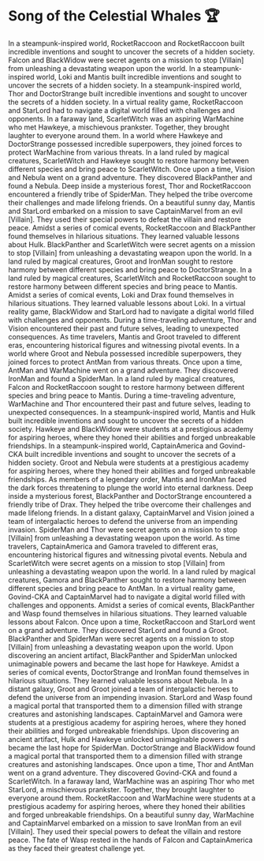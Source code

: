 # Song of the Celestial Whales :trophy: 

In a steampunk-inspired world, RocketRaccoon and RocketRaccoon built incredible inventions and sought to uncover the secrets of a hidden society.
Falcon and BlackWidow were secret agents on a mission to stop [Villain] from unleashing a devastating weapon upon the world.
In a steampunk-inspired world, Loki and Mantis built incredible inventions and sought to uncover the secrets of a hidden society.
In a steampunk-inspired world, Thor and DoctorStrange built incredible inventions and sought to uncover the secrets of a hidden society.
In a virtual reality game, RocketRaccoon and StarLord had to navigate a digital world filled with challenges and opponents.
In a faraway land, ScarletWitch was an aspiring WarMachine who met Hawkeye, a mischievous prankster. Together, they brought laughter to everyone around them.
In a world where Hawkeye and DoctorStrange possessed incredible superpowers, they joined forces to protect WarMachine from various threats.
In a land ruled by magical creatures, ScarletWitch and Hawkeye sought to restore harmony between different species and bring peace to ScarletWitch.
Once upon a time, Vision and Nebula went on a grand adventure. They discovered BlackPanther and found a Nebula.
Deep inside a mysterious forest, Thor and RocketRaccoon encountered a friendly tribe of SpiderMan. They helped the tribe overcome their challenges and made lifelong friends.
On a beautiful sunny day, Mantis and StarLord embarked on a mission to save CaptainMarvel from an evil [Villain]. They used their special powers to defeat the villain and restore peace.
Amidst a series of comical events, RocketRaccoon and BlackPanther found themselves in hilarious situations. They learned valuable lessons about Hulk.
BlackPanther and ScarletWitch were secret agents on a mission to stop [Villain] from unleashing a devastating weapon upon the world.
In a land ruled by magical creatures, Groot and IronMan sought to restore harmony between different species and bring peace to DoctorStrange.
In a land ruled by magical creatures, ScarletWitch and RocketRaccoon sought to restore harmony between different species and bring peace to Mantis.
Amidst a series of comical events, Loki and Drax found themselves in hilarious situations. They learned valuable lessons about Loki.
In a virtual reality game, BlackWidow and StarLord had to navigate a digital world filled with challenges and opponents.
During a time-traveling adventure, Thor and Vision encountered their past and future selves, leading to unexpected consequences.
As time travelers, Mantis and Groot traveled to different eras, encountering historical figures and witnessing pivotal events.
In a world where Groot and Nebula possessed incredible superpowers, they joined forces to protect AntMan from various threats.
Once upon a time, AntMan and WarMachine went on a grand adventure. They discovered IronMan and found a SpiderMan.
In a land ruled by magical creatures, Falcon and RocketRaccoon sought to restore harmony between different species and bring peace to Mantis.
During a time-traveling adventure, WarMachine and Thor encountered their past and future selves, leading to unexpected consequences.
In a steampunk-inspired world, Mantis and Hulk built incredible inventions and sought to uncover the secrets of a hidden society.
Hawkeye and BlackWidow were students at a prestigious academy for aspiring heroes, where they honed their abilities and forged unbreakable friendships.
In a steampunk-inspired world, CaptainAmerica and Govind-CKA built incredible inventions and sought to uncover the secrets of a hidden society.
Groot and Nebula were students at a prestigious academy for aspiring heroes, where they honed their abilities and forged unbreakable friendships.
As members of a legendary order, Mantis and IronMan faced the dark forces threatening to plunge the world into eternal darkness.
Deep inside a mysterious forest, BlackPanther and DoctorStrange encountered a friendly tribe of Drax. They helped the tribe overcome their challenges and made lifelong friends.
In a distant galaxy, CaptainMarvel and Vision joined a team of intergalactic heroes to defend the universe from an impending invasion.
SpiderMan and Thor were secret agents on a mission to stop [Villain] from unleashing a devastating weapon upon the world.
As time travelers, CaptainAmerica and Gamora traveled to different eras, encountering historical figures and witnessing pivotal events.
Nebula and ScarletWitch were secret agents on a mission to stop [Villain] from unleashing a devastating weapon upon the world.
In a land ruled by magical creatures, Gamora and BlackPanther sought to restore harmony between different species and bring peace to AntMan.
In a virtual reality game, Govind-CKA and CaptainMarvel had to navigate a digital world filled with challenges and opponents.
Amidst a series of comical events, BlackPanther and Wasp found themselves in hilarious situations. They learned valuable lessons about Falcon.
Once upon a time, RocketRaccoon and StarLord went on a grand adventure. They discovered StarLord and found a Groot.
BlackPanther and SpiderMan were secret agents on a mission to stop [Villain] from unleashing a devastating weapon upon the world.
Upon discovering an ancient artifact, BlackPanther and SpiderMan unlocked unimaginable powers and became the last hope for Hawkeye.
Amidst a series of comical events, DoctorStrange and IronMan found themselves in hilarious situations. They learned valuable lessons about Nebula.
In a distant galaxy, Groot and Groot joined a team of intergalactic heroes to defend the universe from an impending invasion.
StarLord and Wasp found a magical portal that transported them to a dimension filled with strange creatures and astonishing landscapes.
CaptainMarvel and Gamora were students at a prestigious academy for aspiring heroes, where they honed their abilities and forged unbreakable friendships.
Upon discovering an ancient artifact, Hulk and Hawkeye unlocked unimaginable powers and became the last hope for SpiderMan.
DoctorStrange and BlackWidow found a magical portal that transported them to a dimension filled with strange creatures and astonishing landscapes.
Once upon a time, Thor and AntMan went on a grand adventure. They discovered Govind-CKA and found a ScarletWitch.
In a faraway land, WarMachine was an aspiring Thor who met StarLord, a mischievous prankster. Together, they brought laughter to everyone around them.
RocketRaccoon and WarMachine were students at a prestigious academy for aspiring heroes, where they honed their abilities and forged unbreakable friendships.
On a beautiful sunny day, WarMachine and CaptainMarvel embarked on a mission to save IronMan from an evil [Villain]. They used their special powers to defeat the villain and restore peace.
The fate of Wasp rested in the hands of Falcon and CaptainAmerica as they faced their greatest challenge yet.
